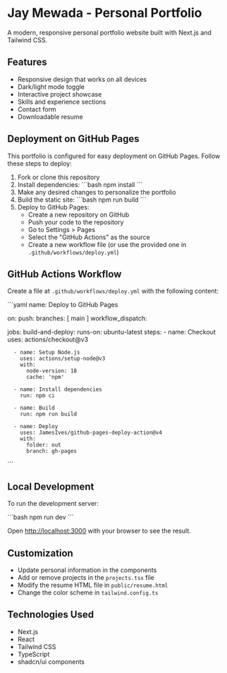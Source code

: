 # Jay Mewada - Personal Portfolio

A modern, responsive personal portfolio website built with Next.js and Tailwind CSS.

## Features

- Responsive design that works on all devices
- Dark/light mode toggle
- Interactive project showcase
- Skills and experience sections
- Contact form
- Downloadable resume

## Deployment on GitHub Pages

This portfolio is configured for easy deployment on GitHub Pages. Follow these steps to deploy:

1. Fork or clone this repository
2. Install dependencies:
   \`\`\`bash
   npm install
   \`\`\`
3. Make any desired changes to personalize the portfolio
4. Build the static site:
   \`\`\`bash
   npm run build
   \`\`\`
5. Deploy to GitHub Pages:
   - Create a new repository on GitHub
   - Push your code to the repository
   - Go to Settings > Pages
   - Select the "GitHub Actions" as the source
   - Create a new workflow file (or use the provided one in `.github/workflows/deploy.yml`)

## GitHub Actions Workflow

Create a file at `.github/workflows/deploy.yml` with the following content:

\`\`\`yaml
name: Deploy to GitHub Pages

on:
  push:
    branches: [ main ]
  workflow_dispatch:

jobs:
  build-and-deploy:
    runs-on: ubuntu-latest
    steps:
      - name: Checkout
        uses: actions/checkout@v3
      
      - name: Setup Node.js
        uses: actions/setup-node@v3
        with:
          node-version: 18
          cache: 'npm'
      
      - name: Install dependencies
        run: npm ci
      
      - name: Build
        run: npm run build
      
      - name: Deploy
        uses: JamesIves/github-pages-deploy-action@v4
        with:
          folder: out
          branch: gh-pages
\`\`\`

## Local Development

To run the development server:

\`\`\`bash
npm run dev
\`\`\`

Open [http://localhost:3000](http://localhost:3000) with your browser to see the result.

## Customization

- Update personal information in the components
- Add or remove projects in the `projects.tsx` file
- Modify the resume HTML file in `public/resume.html`
- Change the color scheme in `tailwind.config.ts`

## Technologies Used

- Next.js
- React
- Tailwind CSS
- TypeScript
- shadcn/ui components
